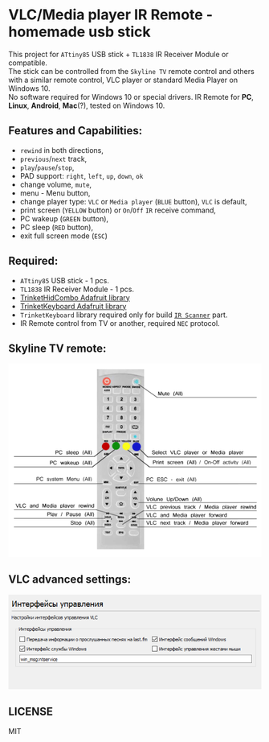 # VLC/Media player IR Remote - homemade usb stick

 This project for `ATtiny85` USB stick + `TL1838` IR Receiver Module or compatible.  
 The stick can be controlled from the `Skyline TV` remote control and others with a similar remote control, VLC player or standard Media Player on Windows 10.  
 No software required for Windows 10 or special drivers.
 IR Remote for **PC**, **Linux**, **Android**, **Mac**(?), tested on Windows 10.

## Features and Capabilities:

- `rewind` in both directions,
- `previous`/`next` track,
- `play`/`pause`/`stop`,
- PAD support: `right`, `left`, `up`, `down`, `ok`
- change volume, `mute`,
- menu - Menu button,
- change player type: `VLC` or `Media player` (`BLUE` button), `VLC` is default,
- print screen (`YELLOW` button) or `On`/`Off` `IR` receive command,
- PC wakeup (`GREEN` button),
- PC sleep (`RED` button),
- exit full screen mode (`ESC`)

## Required:

- `ATtiny85` USB stick - 1 pcs.
- `TL1838` IR Receiver Module - 1 pcs.  
- [TrinketHidCombo Adafruit library](https://github.com/CloneTV/VLC-Media-player-IR-Remote-ATtiny85/tree/master/lib)  
- [TrinketKeyboard Adafruit library](https://github.com/CloneTV/VLC-Media-player-IR-Remote-ATtiny85/tree/master/lib)  
- `TrinketKeyboard` library required only for build [`IR Scanner`](https://github.com/CloneTV/VLC-Media-player-IR-Remote-ATtiny85/blob/master/src/IR-Scanner-ATtiny85.ino) part.
- IR Remote control from TV or another, required `NEC` protocol.

## Skyline TV remote:

![screenshot Skyline remote](remote-skyline.png)

## VLC advanced settings:

![screenshot VLC settings](vlc-interfaces.png)

## LICENSE

MIT

